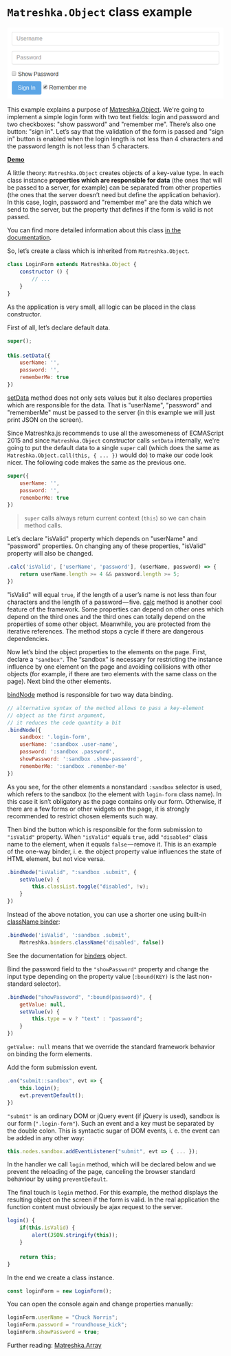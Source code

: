 # ``Matreshka.Object`` class example

![](assets/login-form-screenshot.png)

This example explains a purpose of [Matreshka.Object](https://matreshka.io/#!Matreshka.Object). We're going to implement a simple login form with two text fields: login and password and two checkboxes: "show password" and "remember me". There’s also one button: "sign in". Let’s say that the validation of the form is passed and "sign in" button is enabled when the login length is not less than 4 characters and the password length  is not less than  5 characters.

[**Demo**](https://matreshkajs.github.io/examples-and-tutorials/matreshka-object/)

A little theory: ``Matreshka.Object`` creates objects of a key-value type. In each class instance **properties which are responsible for data** (the ones that will be passed to a server, for example) can be separated from other properties (the ones that the server doesn’t need but define the application behavior). In this case, login, password and "remember me" are the data which we send to the server, but the property that defines if the form is valid is not passed.

You can find more detailed information about this class [in the documentation](https://matreshka.io/#!Matreshka.Object).

So, let’s create a class which is inherited from ``Matreshka.Object``.

```js
class LoginForm extends Matreshka.Object {
    constructor () {
        // ...
    }
}
```

As the application is very small, all logic can be placed in the class constructor.

First of all, let’s declare default data.

```js
super();

this.setData({
    userName: '',
    password: '',
    rememberMe: true
})
```

[setData](https://matreshka.io/#!Matreshka.Object-setData) method does not only sets values but it also declares properties which are responsible for the data. That is "userName", "password" and "rememberMe" must be passed to the server (in this example we will just print JSON on the screen).

Since Matreshka.js recommends to use all the awesomeness of ECMAScript 2015 and since ``Matreshka.Object`` constructor calls ``setData`` internally, we're going to put the default data to a single ``super`` call (which does the same as ``Matreshka.Object.call(this, { ... })`` would do) to make our code look nicer. The following code makes the same as the previous one.

```js
super({
    userName: '',
    password: '',
    rememberMe: true
})
```

> ``super`` calls always return current context (``this``) so we can chain method calls.

Let’s declare "isValid" property which depends on "userName" and "password" properties. On changing any of these properties, "isValid" property will also be changed.

```js
.calc('isValid', ['userName', 'password'], (userName, password) => {
    return userName.length >= 4 && password.length >= 5;
})
```

"isValid" will equal ``true``, if the length of a user’s name is not less than four characters and the length of a password — five. [calc](https://matreshka.io/#!Matreshka-calc) method is another cool feature of the framework. Some properties can depend on other ones which depend on the third ones and the third ones can totally depend on the properties of some other object. Meanwhile, you are protected from the iterative references. The method stops a cycle if there are dangerous dependencies.

Now let’s bind the object properties to the elements on the page. First, declare a ``"sandbox"``. The “sandbox” is necessary for restricting the instance influence by one element on the page and avoiding collisions with other objects (for example, if there are two elements with the same class on the page). Next bind the other elements.

[bindNode](https://matreshka.io/#!Matreshka-bindNode) method is responsible for two way data binding.

```js
// alternative syntax of the method allows to pass a key-element
// object as the first argument,
// it reduces the code quantity a bit
.bindNode({
    sandbox: '.login-form',
    userName: ':sandbox .user-name',
    password: ':sandbox .password',
    showPassword: ':sandbox .show-password',
    rememberMe: ':sandbox .remember-me'
})
```

As you see, for the other elements a nonstandard ``:sandbox`` selector is used, which refers to the sandbox (to the element with ``login-form`` class name). In this case it isn’t obligatory as the page contains only our form. Otherwise, if there are a few forms or other widgets on the page, it is strongly recommended to restrict chosen elements such way.

Then bind the button which is responsible for the form submission to ``"isValid"`` property. When ``"isValid"`` equals ``true``, add ``"disabled"`` class name to the element, when it equals ``false`` — remove it. This is an example of the one-way binder, i. e. the object property value influences the state of HTML element, but not vice versa.

```js
.bindNode("isValid", ":sandbox .submit", {
    setValue(v) {
        this.classList.toggle("disabled", !v);
    }
})
```

Instead of the above notation, you can use a shorter one using built-in [className binder](https://matreshka.io/#!Matreshka.binders.className):

```js
.bindNode('isValid', ':sandbox .submit',
    Matreshka.binders.className('disabled', false))
```

See the documentation for [binders](https://matreshka.io/#!Matreshka.binders) object.

Bind the password field to the ``"showPassword"`` property and change the input type depending on the property value (``:bound(KEY)`` is the last non-standard selector).

```js
.bindNode("showPassword", ":bound(password)", {
    getValue: null,
    setValue(v) {
        this.type = v ? "text" : "password";
    }
})
```

``getValue: null`` means that we override the standard framework behavior on binding the form elements.

Add the form submission event.

```js
.on("submit::sandbox", evt => {
    this.login();
    evt.preventDefault();
})
```

``"submit"`` is an ordinary DOM or jQuery event (if jQuery is used), sandbox is our form (``".login-form"``). Such an event and a key must be separated by the double colon. This is syntactic sugar of DOM events, i. e. the event can be added in any other way:

```js
this.nodes.sandbox.addEventListener("submit", evt => { ... });
```

In the handler we call ``login`` method, which will be declared below and we prevent the reloading of the page, canceling the browser standard behaviour by using ``preventDefault``.

The final touch is ``login`` method. For this example, the method displays the resulting object on the screen if the form is valid. In the real application the function content must obviously be ajax request to the server.

```js
login() {
    if(this.isValid) {
        alert(JSON.stringify(this));
    }

    return this;
}
```

In the end we create a class instance.

```js
const loginForm = new LoginForm();
```

You can open the console again and change properties manually:

```js
loginForm.userName = "Chuck Norris";
loginForm.password = "roundhouse_kick";
loginForm.showPassword = true;
```

Further reading: [Matreshka.Array](https://github.com/matreshkajs/examples/tree/master/matreshka-array)
